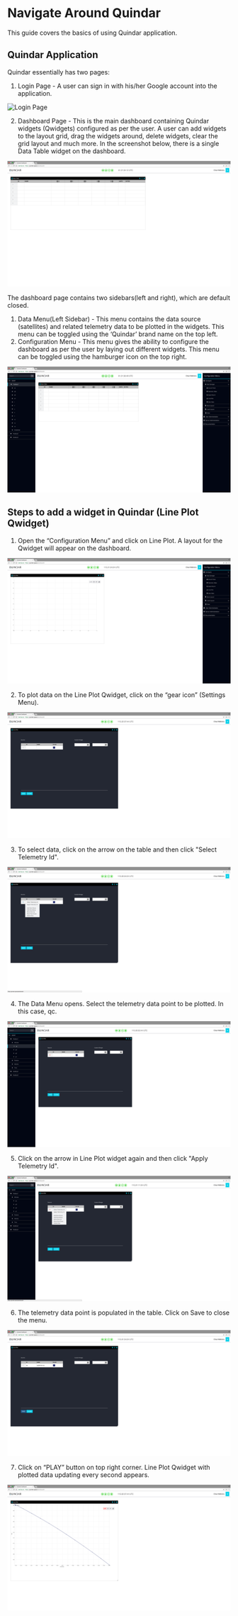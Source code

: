 # Navigate Around Quindar

This guide covers the basics of using Quindar application.

## Quindar Application
Quindar essentially has two pages:
1. Login Page - A user can sign in with his/her Google account into the application.

![Login Page](screenshots/LoginPage.png "Login Page")

2. Dashboard Page - This is the main dashboard containing Quindar widgets (Qwidgets) configured as per the user. A user can add widgets to the layout grid, drag the widgets around, delete widgets, clear the grid layout and much more. In the screenshot below, there is a single Data Table widget on the dashboard.

![Dashboard](screenshots/Dashboard.png "Dashboard")

The dashboard page contains two sidebars(left and right), which are default closed.
1. Data Menu(Left Sidebar) - This menu contains the data source (satellites) and related telemetry data to be plotted in the widgets. This menu can be toggled using the ‘Quindar’ brand name on the top left.
2. Configuration Menu - This menu gives the ability to configure the dashboard as per the user by laying out different widgets. This menu can be toggled using the hamburger icon on the top right.

![Dashboard Menu](screenshots/DashboardMenus.png "Dashboard with data and configuration menu")


## Steps to add a widget in Quindar (Line Plot Qwidget)
1. Open the “Configuration Menu” and click on Line Plot. A layout for the Qwidget will appear on the dashboard.

![LinePlot Layout](screenshots/LinePlot.png "Line Plot Layout")

2. To plot data on the Line Plot Qwidget, click on the “gear icon” (Settings Menu).

![LinePlot Settings](screenshots/LinePlotSettings.png "Line Plot Setting Menu")

3. To select data, click on the arrow on the table and then click "Select Telemetry Id".

![LinePlot Select](screenshots/LinePlotSelect.png "Line Plot Settings Select Data")

4. The Data Menu opens. Select the telemetry data point to be plotted. In this case, qc.

![Data Menu Widget Interaction](screenshots/DataMenuSelect.png "Select data from Data Menu")

5. Click on the arrow in Line Plot widget again and then click "Apply Telemetry Id".

![LinePlot Apply](screenshots/LinePlotApply.png "Line Plot Apply Selected Data")

6. The telemetry data point is populated in the table. Click on Save to close the menu.

![LinePlot Save](screenshots/LinePlotSave.png "Line Plot Save Settings")

7. Click on “PLAY” button on top right corner. Line Plot Qwidget with plotted data updating every second appears.

![LinePlot Live](screenshots/LinePlotLive.png "Line Plot Live Data")





